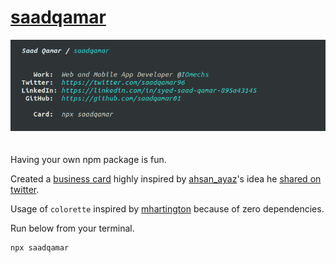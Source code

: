 # [saadqamar](https://www.npmjs.com/package/saadqamar)

<center><img width="550" style="margin-bottom: 20px;" src="img/card.png" /></center>

Having your own npm package is fun.

Created a [business card](https://www.npmjs.com/package/saadqamar) highly inspired by [ahsan_ayaz](https://twitter.com/Ahsan_ayz)'s idea he [shared on twitter](https://twitter.com/Ahsan_ayz/status/1076206995965992965).

Usage of `colorette` inspired by [mhartington](https://github.com/mhartington) because of zero dependencies.

Run below from your terminal.
```bash
npx saadqamar
```